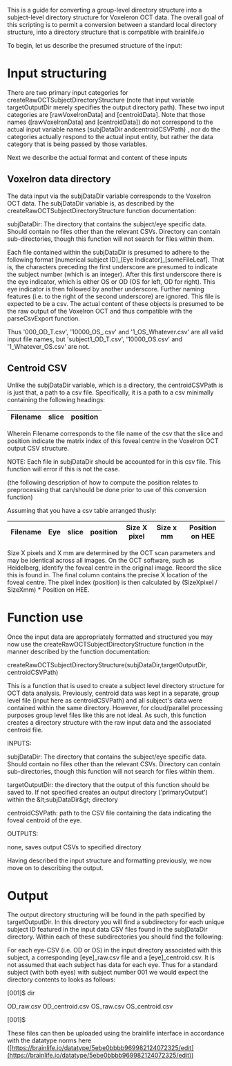 This is a guide for converting a group-level directory structure into a subject-level directory structure for Voxeleron OCT data. The overall goal of this scripting is to permit a conversion between a standard local directory structure, into a directory structure that is compatible with brainlife.io

To begin, let us describe the presumed structure of the input:

# Input structuring

There are two primary input categories for createRawOCTSubjectDirectoryStructure (note that input variable targetOutputDir merely specifies the output directory path). These two input categories are [rawVoxelronData] and [centroidData]. Note that those names ([rawVoxelronData] and [centroidData]) do not correspond to the actual input variable names (subjDataDir andcentroidCSVPath) , nor do the categories actually respond to the actual input entity, but rather the data category that is being passed by those variables.

Next we describe the actual format and content of these inputs

## Voxelron data directory

The data input via the subjDataDir variable corresponds to the Voxelron OCT data. The subjDataDir variable is, as described by the createRawOCTSubjectDirectoryStructure function documentation:

subjDataDir: The directory that contains the subject/eye specific data. Should contain no files other than the relevant CSVs. Directory can contain sub-directories, though this function will not search for files within them.

Each file contained within the subjDataDir is presumed to adhere to the following format [numerical subject ID]\_[Eye Indicator]\_[someFileLeaf]. That is, the characters preceding the first underscore are presumed to indicate the subject number (which is an integer). After this first underscore there is the eye indicator, which is either OS or OD (OS for left, OD for right). This eye indicator is then followed by another underscore. Further naming features (i.e. to the right of the second underscore) are ignored. This file is expected to be a csv. The actual content of these objects is presumed to be the raw output of the Voxelron OCT and thus compatible with the parseCsvExport function.

Thus &#39;000\_OD\_T.csv&#39;, &#39;10000\_OS\_.csv&#39; and &#39;1\_OS\_Whatever.csv&#39; are all valid input file names, but &#39;subject1\_OD\_T.csv&#39;, &#39;10000\_OS.csv&#39; and &#39;1\_Whatever\_OS.csv&#39; are not.

## Centroid CSV

Unlike the subjDataDir variable, which is a directory, the centroidCSVPath is is just that, a path to a csv file. Specifically, it is a path to a csv minimally containing the following headings:

| Filename | slice | position |
| --- | --- | --- |

Wherein Filename corresponds to the file name of the csv that the slice and position indicate the matrix index of this foveal centre in the Voxelron OCT output CSV structure.

NOTE: Each file in subjDataDir should be accounted for in this csv file. This function will error if this is not the case.

(the following description of how to compute the position relates to preprocessing that can/should be done prior to use of this conversion function)

Assuming that you have a csv table arranged thusly:

| Filename | Eye | slice | position | Size X pixel | Size x mm | Position on HEE |
| --- | --- | --- | --- | --- | --- | --- |

Size X pixels and X mm are determined by the OCT scan parameters and may be identical across all images. On the OCT software, such as Heidelberg, identify the foveal centre in the original image. Record the slice this is found in. The final column contains the precise X location of the foveal centre. The pixel index (position) is then calculated by (SizeXpixel / SizeXmm) \* Position on HEE.

# Function use

Once the input data are appropriately formatted and structured you may now use the createRawOCTSubjectDirectoryStructure function in the manner described by the function documentation:

createRawOCTSubjectDirectoryStructure(subjDataDir,targetOutputDir, centroidCSVPath)

This is a function that is used to create a subject level directory structure for OCT data analysis. Previously, centroid data was kept in a separate, group level file (input here as centroidCSVPath) and all subject&#39;s data were contained within the same directory. However, for cloud/parallel processing purposes group level files like this are not ideal. As such, this function creates a directory structure with the raw input data and the associated centroid file.

INPUTS:

subjDataDir: The directory that contains the subject/eye specific data. Should contain no files other than the relevant CSVs. Directory can contain sub-directories, though this function will not search for files within them.

targetOutputDir: the directory that the output of this function should be saved to. If not specified creates an output directory (&#39;primaryOutput&#39;) within the \&lt;subjDataDir\&gt; directory

centroidCSVPath: path to the CSV file containing the data indicating the foveal centroid of the eye.

OUTPUTS:

none, saves output CSVs to specified directory

Having described the input structure and formatting previously, we now move on to describing the output.

# Output

The output directory structuring will be found in the path specified by targetOutputDir. In this directory you will find a subdirectory for each unique subject ID featured in the input data CSV files found in the subjDataDir directory. Within each of these subdirectories you should find the following:

For each eye-CSV (i.e. OD or OS) in the input directory associated with this subject, a corresponding [eye]\_raw.csv file and a [eye]\_centroid.csv. It is not assumed that each subject has data for each eye. Thus for a standard subject (with both eyes) with subject number 001 we would expect the directory contents to looks as follows:

[001]$ dir

OD\_raw.csv OD\_centroid.csv OS\_raw.csv OS\_centroid.csv

[001]$

These files can then be uploaded using the brainlife interface in accordance with the datatype norms here ([https://brainlife.io/datatype/5ebe0bbbb969982124072325/edit](https://brainlife.io/datatype/5ebe0bbbb969982124072325/edit))
